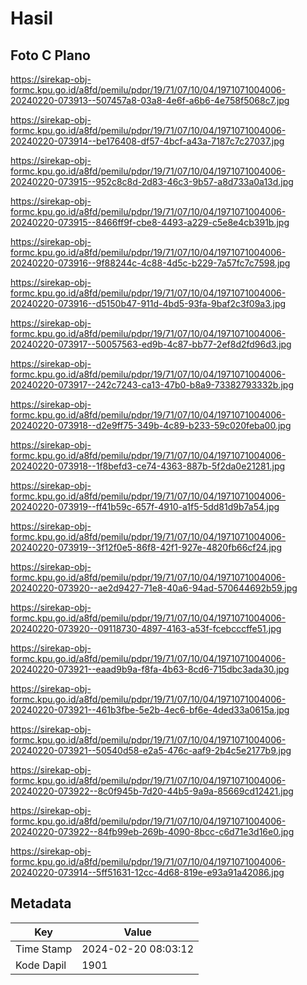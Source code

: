# Hasil

## Foto C Plano

https://sirekap-obj-formc.kpu.go.id/a8fd/pemilu/pdpr/19/71/07/10/04/1971071004006-20240220-073913--507457a8-03a8-4e6f-a6b6-4e758f5068c7.jpg

https://sirekap-obj-formc.kpu.go.id/a8fd/pemilu/pdpr/19/71/07/10/04/1971071004006-20240220-073914--be176408-df57-4bcf-a43a-7187c7c27037.jpg

https://sirekap-obj-formc.kpu.go.id/a8fd/pemilu/pdpr/19/71/07/10/04/1971071004006-20240220-073915--952c8c8d-2d83-46c3-9b57-a8d733a0a13d.jpg

https://sirekap-obj-formc.kpu.go.id/a8fd/pemilu/pdpr/19/71/07/10/04/1971071004006-20240220-073915--8466ff9f-cbe8-4493-a229-c5e8e4cb391b.jpg

https://sirekap-obj-formc.kpu.go.id/a8fd/pemilu/pdpr/19/71/07/10/04/1971071004006-20240220-073916--9f88244c-4c88-4d5c-b229-7a57fc7c7598.jpg

https://sirekap-obj-formc.kpu.go.id/a8fd/pemilu/pdpr/19/71/07/10/04/1971071004006-20240220-073916--d5150b47-911d-4bd5-93fa-9baf2c3f09a3.jpg

https://sirekap-obj-formc.kpu.go.id/a8fd/pemilu/pdpr/19/71/07/10/04/1971071004006-20240220-073917--50057563-ed9b-4c87-bb77-2ef8d2fd96d3.jpg

https://sirekap-obj-formc.kpu.go.id/a8fd/pemilu/pdpr/19/71/07/10/04/1971071004006-20240220-073917--242c7243-ca13-47b0-b8a9-73382793332b.jpg

https://sirekap-obj-formc.kpu.go.id/a8fd/pemilu/pdpr/19/71/07/10/04/1971071004006-20240220-073918--d2e9ff75-349b-4c89-b233-59c020feba00.jpg

https://sirekap-obj-formc.kpu.go.id/a8fd/pemilu/pdpr/19/71/07/10/04/1971071004006-20240220-073918--1f8befd3-ce74-4363-887b-5f2da0e21281.jpg

https://sirekap-obj-formc.kpu.go.id/a8fd/pemilu/pdpr/19/71/07/10/04/1971071004006-20240220-073919--ff41b59c-657f-4910-a1f5-5dd81d9b7a54.jpg

https://sirekap-obj-formc.kpu.go.id/a8fd/pemilu/pdpr/19/71/07/10/04/1971071004006-20240220-073919--3f12f0e5-86f8-42f1-927e-4820fb66cf24.jpg

https://sirekap-obj-formc.kpu.go.id/a8fd/pemilu/pdpr/19/71/07/10/04/1971071004006-20240220-073920--ae2d9427-71e8-40a6-94ad-570644692b59.jpg

https://sirekap-obj-formc.kpu.go.id/a8fd/pemilu/pdpr/19/71/07/10/04/1971071004006-20240220-073920--09118730-4897-4163-a53f-fcebcccffe51.jpg

https://sirekap-obj-formc.kpu.go.id/a8fd/pemilu/pdpr/19/71/07/10/04/1971071004006-20240220-073921--eaad9b9a-f8fa-4b63-8cd6-715dbc3ada30.jpg

https://sirekap-obj-formc.kpu.go.id/a8fd/pemilu/pdpr/19/71/07/10/04/1971071004006-20240220-073921--461b3fbe-5e2b-4ec6-bf6e-4ded33a0615a.jpg

https://sirekap-obj-formc.kpu.go.id/a8fd/pemilu/pdpr/19/71/07/10/04/1971071004006-20240220-073921--50540d58-e2a5-476c-aaf9-2b4c5e2177b9.jpg

https://sirekap-obj-formc.kpu.go.id/a8fd/pemilu/pdpr/19/71/07/10/04/1971071004006-20240220-073922--8c0f945b-7d20-44b5-9a9a-85669cd12421.jpg

https://sirekap-obj-formc.kpu.go.id/a8fd/pemilu/pdpr/19/71/07/10/04/1971071004006-20240220-073922--84fb99eb-269b-4090-8bcc-c6d71e3d16e0.jpg

https://sirekap-obj-formc.kpu.go.id/a8fd/pemilu/pdpr/19/71/07/10/04/1971071004006-20240220-073914--5ff51631-12cc-4d68-819e-e93a91a42086.jpg


## Metadata

| Key        | Value               |
| ---------- | ------------------- |
| Time Stamp | 2024-02-20 08:03:12 |
| Kode Dapil | 1901                |



